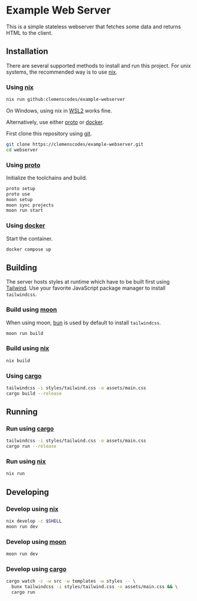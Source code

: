 # Example Web Server

This is a simple stateless webserver that fetches some data and returns
HTML to the client.

## Installation

There are several supported methods to install and run this project.
For unix systems, the recommended way is to use [nix](https://nixos.org/download/#download-nix).

### Using [nix](https://nixos.org/download/#download-nix)

```sh
nix run github:clemenscodes/example-webserver
```

On Windows, using nix in [WSL2](https://learn.microsoft.com/de-de/windows/wsl/about#what-is-wsl-2)
works fine.

Alternatively, use either [proto](https://moonrepo.dev/docs/proto) or [docker](https://www.docker.com/).

First clone this repository using [git](https://git-scm.com/).

```sh
git clone https://clemenscodes/example-webserver.git
cd webserver
```

### Using [proto](https://moonrepo.dev/docs/proto/install)

Initialize the toolchains and build.

```sh
proto setup
proto use
moon setup
moon sync projects
moon run start
```

### Using [docker](https://docs.docker.com/engine/install/)

Start the container.

```sh
docker compose up
```

## Building

The server hosts styles at runtime which have to be built first using [Tailwind](https://tailwindcss.com/).
Use your favorite JavaScript package manager to install `tailwindcss`.

### Build using [moon](https://moonrepo.dev/docs)

When using moon, [bun](https://bun.sh/) is used by default to install `tailwindcss`.

```sh
moon run build
```

### Build using [nix](https://nixos.org/download/#download-nix)

```sh
nix build
```

### Using [cargo](https://doc.rust-lang.org/cargo/getting-started/installation.html)

```sh
tailwindcss -i styles/tailwind.css -o assets/main.css
cargo build --release
```

## Running

### Run using [cargo](https://doc.rust-lang.org/cargo/getting-started/installation.html)

```sh
tailwindcss -i styles/tailwind.css -o assets/main.css
cargo run --release
```

### Run using [nix](https://nixos.org/download/#download-nix)

```sh
nix run
```

## Developing

### Develop using [nix](https://nixos.org/download/#download-nix)

```sh
nix develop -c $SHELL
moon run dev
```

### Develop using [moon](https://moonrepo.dev/docs)

```sh
moon run dev
```

### Develop using [cargo](https://doc.rust-lang.org/cargo/getting-started/installation.html)

```sh
cargo watch -c -w src -w templates -w styles -- \
  bunx tailwindcss -i styles/tailwind.css -o assets/main.css && \
  cargo run
```
